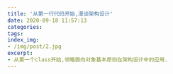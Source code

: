```yaml
---
title: '从第一行代码开始,漫谈架构设计'
date: 2020-09-18 11:57:13
categories:
tags:
index_img:
- /img/post/2.jpg
excerpt:
- 从第一个class开始,领略面向对象基本原则在架构设计中的应用.
---
```

